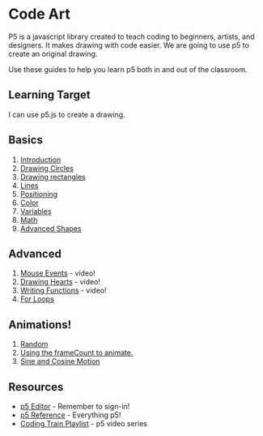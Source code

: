 # Code Art

P5 is a javascript library created to teach coding to beginners, artists, and designers. It makes drawing with code easier. We are going to use p5 to create an original drawing.

Use these guides to help you learn p5 both in and out of the classroom.

## Learning Target
I can use p5.js to create a drawing.

## Basics 
1. [Introduction](./start.md)
1. [Drawing Circles](./circles.md) 
1. [Drawing rectangles](./rect.md)
1. [Lines](./line.md) 
1. [Positioning](./positioning.md)
1. [Color](./color.md)
1. [Variables](./variables.md)
1. [Math](./math.md) 
1. [Advanced Shapes](./shapes.md)

## Advanced
1. [Mouse Events](./mouse.md) - video!
1. [Drawing Hearts](./heart.md) - video!
1. [Writing Functions](./functions.md) - video!
1. [For Loops](./for.md)

## Animations!
1. [Random](./random.md)
1. [Using the frameCount to animate.](./frameCount.md)
1. [Sine and Cosine Motion](https://blog.logrocket.com/creating-animations-p5-js/#:~:text=a%20spinning%20motion.-,Sine%20and%20cosine%20animations,-For%20these%20animations)

## Resources
* [p5 Editor](https://editor.p5js.org/) - Remember to sign-in!
* [p5 Reference](https://p5js.org/reference/) - Everything p5!
* [Coding Train Playlist](https://www.youtube.com/watch?v=c3TeLi6Ns1E&list=PLRqwX-V7Uu6Zy51Q-x9tMWIv9cueOFTFA) - p5 video series

